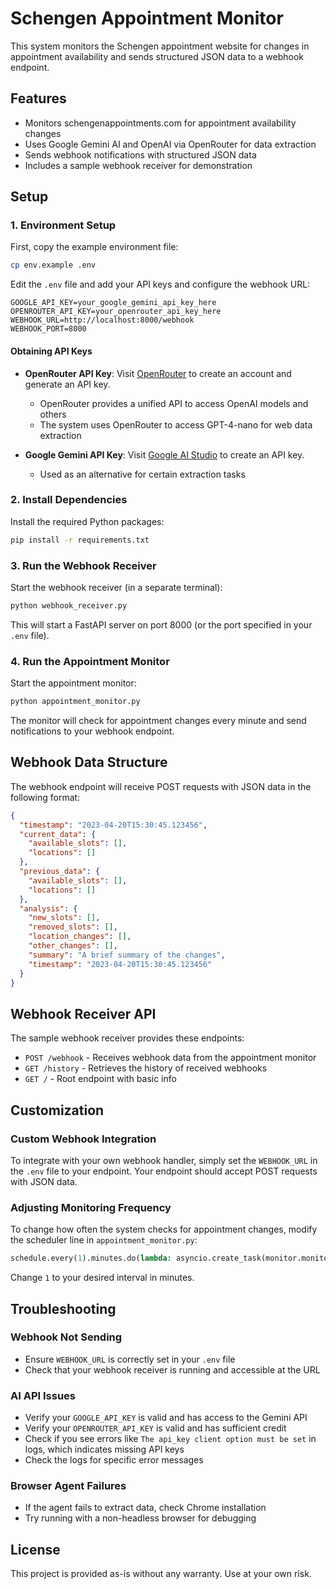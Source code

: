 # Schengen Appointment Monitor

This system monitors the Schengen appointment website for changes in appointment availability and sends structured JSON data to a webhook endpoint.

## Features

- Monitors schengenappointments.com for appointment availability changes
- Uses Google Gemini AI and OpenAI via OpenRouter for data extraction
- Sends webhook notifications with structured JSON data
- Includes a sample webhook receiver for demonstration

## Setup

### 1. Environment Setup

First, copy the example environment file:

```bash
cp env.example .env
```

Edit the `.env` file and add your API keys and configure the webhook URL:

```
GOOGLE_API_KEY=your_google_gemini_api_key_here
OPENROUTER_API_KEY=your_openrouter_api_key_here
WEBHOOK_URL=http://localhost:8000/webhook
WEBHOOK_PORT=8000
```

#### Obtaining API Keys

- **OpenRouter API Key**: Visit [OpenRouter](https://openrouter.ai/) to create an account and generate an API key.
  - OpenRouter provides a unified API to access OpenAI models and others
  - The system uses OpenRouter to access GPT-4-nano for web data extraction

- **Google Gemini API Key**: Visit [Google AI Studio](https://makersuite.google.com/app/apikey) to create an API key.
  - Used as an alternative for certain extraction tasks

### 2. Install Dependencies

Install the required Python packages:

```bash
pip install -r requirements.txt
```

### 3. Run the Webhook Receiver

Start the webhook receiver (in a separate terminal):

```bash
python webhook_receiver.py
```

This will start a FastAPI server on port 8000 (or the port specified in your `.env` file).

### 4. Run the Appointment Monitor

Start the appointment monitor:

```bash
python appointment_monitor.py
```

The monitor will check for appointment changes every minute and send notifications to your webhook endpoint.

## Webhook Data Structure

The webhook endpoint will receive POST requests with JSON data in the following format:

```json
{
  "timestamp": "2023-04-20T15:30:45.123456",
  "current_data": {
    "available_slots": [],
    "locations": []
  },
  "previous_data": {
    "available_slots": [],
    "locations": []
  },
  "analysis": {
    "new_slots": [],
    "removed_slots": [],
    "location_changes": [],
    "other_changes": [],
    "summary": "A brief summary of the changes",
    "timestamp": "2023-04-20T15:30:45.123456"
  }
}
```

## Webhook Receiver API

The sample webhook receiver provides these endpoints:

- `POST /webhook` - Receives webhook data from the appointment monitor
- `GET /history` - Retrieves the history of received webhooks
- `GET /` - Root endpoint with basic info

## Customization

### Custom Webhook Integration

To integrate with your own webhook handler, simply set the `WEBHOOK_URL` in the `.env` file to your endpoint. Your endpoint should accept POST requests with JSON data.

### Adjusting Monitoring Frequency

To change how often the system checks for appointment changes, modify the scheduler line in `appointment_monitor.py`:

```python
schedule.every(1).minutes.do(lambda: asyncio.create_task(monitor.monitor_appointments()))
```

Change `1` to your desired interval in minutes.

## Troubleshooting

### Webhook Not Sending

- Ensure `WEBHOOK_URL` is correctly set in your `.env` file
- Check that your webhook receiver is running and accessible at the URL

### AI API Issues

- Verify your `GOOGLE_API_KEY` is valid and has access to the Gemini API
- Verify your `OPENROUTER_API_KEY` is valid and has sufficient credit 
- Check if you see errors like `The api_key client option must be set` in logs, which indicates missing API keys
- Check the logs for specific error messages

### Browser Agent Failures

- If the agent fails to extract data, check Chrome installation
- Try running with a non-headless browser for debugging

## License

This project is provided as-is without any warranty. Use at your own risk. 